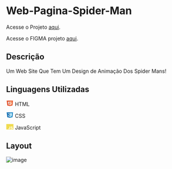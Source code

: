 # Web-Pagina-Spider-Man
 
<p>Acesse o Projeto <a href="https://limadev-max.github.io/Web-Pagina-Spider-Man/">aqui</a>.</p>
<p>Acesse o FIGMA projeto <a href="https://www.figma.com/file/GjvdE0uob68X6pEHqw2pY8/Multiverse-Spider-Man?node-id=1%3A17">aqui</a>.</p>

## Descrição

<p>Um Web Site Que Tem Um Design de Animação Dos Spider Mans!</p>




## Linguagens Utilizadas
  <p><img alt="HTML" height="15" width="20" src="https://raw.githubusercontent.com/devicons/devicon/master/icons/html5/html5-original.svg">  HTML</p>
  <p><img alt="CSS" height="15" width="20" src="https://raw.githubusercontent.com/devicons/devicon/master/icons/css3/css3-original.svg"> CSS</p>
  <p><img alt="Js" height="15" width="20" src="https://raw.githubusercontent.com/devicons/devicon/master/icons/javascript/javascript-plain.svg"> JavaScript<p/>



## Layout 
![image](https://user-images.githubusercontent.com/14182590/168391472-0c3ff66f-9cb1-4679-9532-4c9bc2194f5c.png)
